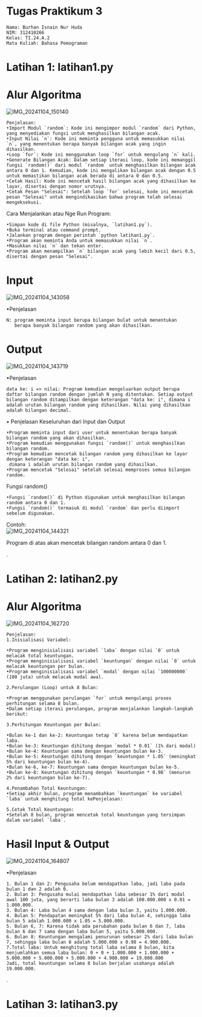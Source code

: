# Tugas Praktikum 3

    Nama: Burhan Isnain Nur Huda
    NIM: 312410266
    Kelas: TI.24.A.2
    Mata Kuliah: Bahasa Pemograman

# Latihan 1: latihan1.py

# Alur Algoritma

![IMG_20241104_150140](https://github.com/user-attachments/assets/de1f6e5a-cc33-4070-ba69-3dfcd630e565)

    Penjelasan:
    •Import Modul `random`: Kode ini mengimpor modul `random` dari Python, yang menyediakan fungsi untuk menghasilkan bilangan acak.
    •Input Nilai `n`: Kode ini meminta pengguna untuk memasukkan nilai `n`, yang menentukan berapa banyak bilangan acak yang ingin dihasilkan.
    •Loop `for`: Kode ini menggunakan loop `for` untuk mengulang `n` kali.
    •Generate Bilangan Acak: Dalam setiap iterasi loop, kode ini memanggil fungsi `random()` dari modul `random` untuk menghasilkan bilangan acak antara 0 dan 1. Kemudian, kode ini mengalikan bilangan acak dengan 0.5 untuk memastikan bilangan acak berada di antara 0 dan 0.5.
    •Cetak Hasil: Kode ini mencetak hasil bilangan acak yang dihasilkan ke layar, disertai dengan nomor urutnya.
    •Cetak Pesan "Selesai": Setelah loop `for` selesai, kode ini mencetak pesan "Selesai" untuk mengindikasikan bahwa program telah selesai mengeksekusi.

Cara Menjalankan atau Nge Run Program:

    •Simpan kode di file Python (misalnya, `latihan1.py`).
    •Buka terminal atau command prompt.
    •Jalankan program dengan perintah `python latihan1.py`.
    •Program akan meminta Anda untuk memasukkan nilai `n`.
    •Masukkan nilai `n` dan tekan enter.
    •Program akan menampilkan `n` bilangan acak yang lebih kecil dari 0.5, disertai dengan pesan "Selesai".    

# Input
![IMG_20241104_143058](https://github.com/user-attachments/assets/5fcda2e7-f710-43ac-8b91-3fa766a0d6aa)

•Penjelasan

    N: program meminta input berupa bilangan bulat untuk menentukan
       berapa banyak bilangan random yang akan dihasilkan.

# Output 
![IMG_20241104_143719](https://github.com/user-attachments/assets/c3a3db59-024d-4707-8890-d00c873b454f)

•Penjelasan

    data ke: i => nilai: Program kemudian mengeluarkan output berupa daftar bilangan random dengan jumlah N yang ditentukan. Setiap output bilangan random ditampilkan dengan keterangan "data ke: i", dimana i adalah urutan bilangan random yang dihasilkan. Nilai yang dihasilkan adalah bilangan decimal.

• Penjelasan Keseluruhan dari Input dan Output

    •Program meminta input dari user untuk menentukan berapa banyak bilangan random yang akan dihasilkan.
    •Program kemudian menggunakan fungsi `random()` untuk menghasilkan bilangan random.
    •Program kemudian mencetak bilangan random yang dihasilkan ke layar dengan keterangan "data ke: i",
     dimana i adalah urutan bilangan random yang dihasilkan.
    •Program mencetak "Selesai" setelah selesai memproses semua bilangan random.

Fungsi random()

    •Fungsi `random()` di Python digunakan untuk menghasilkan bilangan random antara 0 dan 1.
    •Fungsi `random()` termasuk di modul `random` dan perlu diimport sebelum digunakan.

Contoh:     
![IMG_20241104_144321](https://github.com/user-attachments/assets/7f5a70ec-9c3a-470f-afa5-b2985af2a084)

Program di atas akan mencetak bilangan random antara 0 dan 1.


.

# Latihan 2: latihan2.py

# Alur Algoritma 
![IMG_20241104_162720](https://github.com/user-attachments/assets/79064f29-b575-49d5-8f01-4e03737993a4)

    Penjelasan:
    1.Inisialisasi Variabel:

    •Program menginisialisasi variabel `laba` dengan nilai `0` untuk melacak total keuntungan.
    •Program menginisialisasi variabel `keuntungan` dengan nilai `0` untuk melacak keuntungan per bulan.
    •Program menginisialisasi variabel `modal` dengan nilai `100000000` (100 juta) untuk melacak modal awal.

    2.Perulangan (Loop) untuk 8 Bulan:

    •Program menggunakan perulangan `for` untuk mengulangi proses perhitungan selama 8 bulan.
    •Dalam setiap iterasi perulangan, program menjalankan langkah-langkah berikut:

    3.Perhitungan Keuntungan per Bulan:

    •Bulan ke-1 dan ke-2: Keuntungan tetap `0` karena belum mendapatkan laba.
    •Bulan ke-3: Keuntungan dihitung dengan `modal * 0.01` (1% dari modal)
    •Bulan ke-4: Keuntungan sama dengan keuntungan bulan ke-3.
    •Bulan ke-5: Keuntungan dihitung dengan `keuntungan * 1.05` (meningkat 5% dari keuntungan bulan ke-4).
    •Bulan ke-6, ke-7: Keuntungan sama dengan keuntungan bulan ke-5.
    •Bulan ke-8: Keuntungan dihitung dengan `keuntungan * 0.98` (menurun 2% dari keuntungan bulan ke-7).

    4.Penambahan Total Keuntungan:
    •Setiap akhir bulan, program menambahkan `keuntungan` ke variabel `laba` untuk menghitung total kePenjelasan:

    5.Cetak Total Keuntungan:
    •Setelah 8 bulan, program mencetak total keuntungan yang tersimpan dalam variabel `laba`.
# Hasil Input & Output 

![IMG_20241104_164807](https://github.com/user-attachments/assets/9028ab4e-c0b6-4276-9b7c-30ba3f4af454)

•Penjelasan

    1. Bulan 1 dan 2: Pengusaha belum mendapatkan laba, jadi laba pada bulan 1 dan 2 adalah 0.
    2. Bulan 3: Pengusaha mulai mendapatkan laba sebesar 1% dari modal awal 100 juta, yang berarti laba bulan 3 adalah 100.000.000 x 0.01 = 1.000.000.
    3. Bulan 4: Laba bulan 4 sama dengan laba bulan 3, yaitu 1.000.000.
    4. Bulan 5: Pendapatan meningkat 5% dari laba bulan 4, sehingga laba bulan 5 adalah 1.000.000 x 1.05 = 5.000.000.
    5. Bulan 6, 7: Karena tidak ada perubahan pada bulan 6 dan 7, laba bulan 6 dan 7 sama dengan laba bulan 5, yaitu 5.000.000.
    6. Bulan 8: Keuntungan mengalami penurunan sebesar 2% dari laba bulan 7, sehingga laba bulan 8 adalah 5.000.000 x 0.98 = 4.900.000.
    7.Total laba: Untuk menghitung total laba selama 8 bulan, kita menjumlahkan semua laba bulan: 0 + 0 + 1.000.000 + 1.000.000 + 5.000.000 + 5.000.000 + 5.000.000 + 4.900.000 = 19.000.000
    Jadi, total keuntungan selama 8 bulan berjalan usahanya adalah 19.000.000.


.

# Latihan 3: latihan3.py

